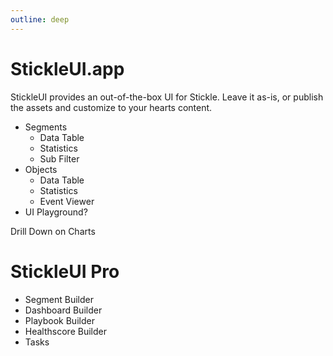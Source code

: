 ```yaml
---
outline: deep
---
```


# StickleUI.app

StickleUI provides an out-of-the-box UI for Stickle. Leave it as-is, or publish the assets and customize to your hearts content.

-   Segments
    -   Data Table
    -   Statistics
    -   Sub Filter
-   Objects
    -   Data Table
    -   Statistics
    -   Event Viewer
-   UI Playground?

Drill Down on Charts

# StickleUI Pro

-   Segment Builder
-   Dashboard Builder
-   Playbook Builder
-   Healthscore Builder
-   Tasks
